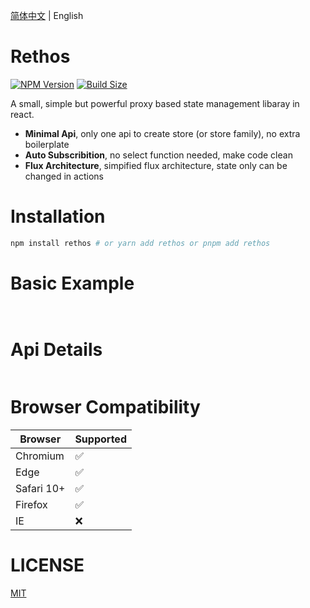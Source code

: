 [简体中文](https://github.com/Basaltic/rethos/blob/main/README.md) | English

# Rethos 

[![NPM Version](https://img.shields.io/npm/v/rethos?style=flat&colorA=brightgreen&colorB=lightgrey)](https://www.npmjs.com/package/rethos)
[![Build Size](https://img.shields.io/bundlephobia/minzip/rethos?label=bundle%20size&style=flat&colorA=brightgreen&colorB=lightgrey)](https://bundlephobia.com/result?p=zustand)

A small, simple but powerful proxy based state management libaray in react. 

* **Minimal Api**, only one api to create store (or store family), no extra boilerplate
* **Auto Subscribition**, no select function needed, make code clean
* **Flux Architecture**, simpified flux architecture, state only can be changed in actions

# Installation

```bash
npm install rethos # or yarn add rethos or pnpm add rethos
```

# Basic Example

```tsx


```

# Api Details

```ts


```

# Browser Compatibility

| Browser | Supported |
|--|--|
| Chromium | ✅ |
| Edge | ✅ |
| Safari 10+ | ✅ |
| Firefox | ✅ |
| IE | ❌ |


# LICENSE

[MIT](https://github.com/Basaltic/rethos/blob/main/LICENSE)
